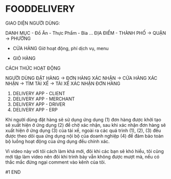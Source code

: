 # FOODDELIVERY

GIAO DIỆN NGƯỜI DÙNG:

DANH MỤC
    - Đồ Ăn
    - Thực Phẩm
    - Bia ...
ĐỊA ĐIỂM
    - THÀNH PHỐ -> QUẬN -> PHƯỜNG

- CỬA HÀNG
Giờ hoạt động,
phí dịch vụ,
menu

- GIỎ HÀNG

CÁCH THỨC HOẠT ĐỘNG

NGƯỜI DÙNG ĐẶT HÀNG 
    -> ĐƠN HÀNG XÁC NHẬN 
        -> CỬA HÀNG XÁC NHẬN 
            -> TÌM TÀI XẾ 
                -> TÀI XẾ XÁC NHẬN ĐƠN HÀNG

1. DELIVERY APP - CLIENT
2. DELIVERY APP - MERCHANT
3. DELIVERY APP - DRIVER
4. DELIVERY APP - ERP

Khi người dùng đặt hàng sẽ sử dụng ứng dụng (1) đơn hàng được khởi tạo sẽ xuất hiện ở ứng dụng (2) để chờ xác nhận, sau khi xác nhận đơn hàng sẽ xuất hiện ở ứng dụng (3) của tài xế, ngoài ra các quá trình (1), (2), (3) đều được theo dõi qua ứng dụng nội bộ của doanh nghiệp (4) để đảm bảo toàn bộ luồng hoạt động của ứng dụng đều chính xác.

Vì video này với tôi cách làm khá mới, đôi khi các bạn sẽ khó hiểu, tôi cũng mới tập làm video nên đôi khi trình bày vẫn không được mượt mà, nếu có thắc mắc đừng ngại comment vào kênh của tôi.

#1 END